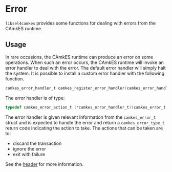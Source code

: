 <!--
     Copyright 2021, Data61, CSIRO (ABN 41 687 119 230)

     SPDX-License-Identifier: CC-BY-SA-4.0
-->

# Error

`libsel4camkes` provides some functions for dealing with errors from the CAmkES
runtime.

## Usage

In rare occasions, the CAmkES runtime can produce an error on some operations.
When such an error occurs, the CAmkES runtime will invoke an error handler to
deal with the error. The default error handler will simply halt the system. It
is possible to install a custom error handler with the following function.

```c
camkes_error_handler_t camkes_register_error_handler(camkes_error_handler_t handler);
```

The error handler is of type:

```c
typedef camkes_error_action_t (*camkes_error_handler_t)(camkes_error_t *);
```

The error handler is given relevant information from the `camkes_error_t`
struct and is expected to handle the error and return a `camkes_error_type_t`
return code indicating the action to take. The actions that can be taken are to:

- discard the transaction
- ignore the error
- exit with failure

See the
[header](https://github.com/seL4/camkes-tool/blob/master/libsel4camkes/include/camkes/error.h)
for more information.
